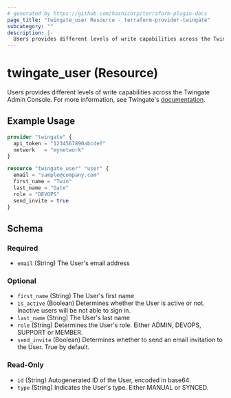 ```yaml
---
# generated by https://github.com/hashicorp/terraform-plugin-docs
page_title: "twingate_user Resource - terraform-provider-twingate"
subcategory: ""
description: |-
  Users provides different levels of write capabilities across the Twingate Admin Console. For more information, see Twingate's documentation https://www.twingate.com/docs/users.
---
```


# twingate_user (Resource)

Users provides different levels of write capabilities across the Twingate Admin Console. For more information, see Twingate's [documentation](https://www.twingate.com/docs/users).

## Example Usage

```terraform
provider "twingate" {
  api_token = "1234567890abcdef"
  network   = "mynetwork"
}

resource "twingate_user" "user" {
  email = "sample@company.com"
  first_name = "Twin"
  last_name = "Gate"
  role = "DEVOPS"
  send_invite = true
}
```

<!-- schema generated by tfplugindocs -->
## Schema

### Required

- `email` (String) The User's email address

### Optional

- `first_name` (String) The User's first name
- `is_active` (Boolean) Determines whether the User is active or not. Inactive users will be not able to sign in.
- `last_name` (String) The User's last name
- `role` (String) Determines the User's role. Either ADMIN, DEVOPS, SUPPORT or MEMBER.
- `send_invite` (Boolean) Determines whether to send an email invitation to the User. True by default.

### Read-Only

- `id` (String) Autogenerated ID of the User, encoded in base64.
- `type` (String) Indicates the User's type. Either MANUAL or SYNCED.
